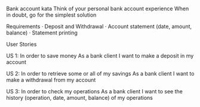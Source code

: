 Bank account kata
Think of your personal bank account experience When in doubt, go for the simplest solution


Requirements
·         Deposit and Withdrawal
·         Account statement (date, amount, balance)
·         Statement printing


User Stories

US 1:
In order to save money
As a bank client
I want to make a deposit in my account

US 2:
In order to retrieve some or all of my savings
As a bank client
I want to make a withdrawal from my account

US 3:
In order to check my operations
As a bank client
I want to see the history (operation, date, amount, balance) of my operations
 
